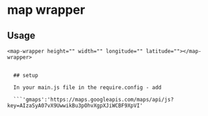 # map wrapper

## Usage
```
<map-wrapper height="" width="" longitude="" latitude=""></map-wrapper>
  
  
  ## setup
  
  In your main.js file in the require.config - add 
  
  ```'gmaps':'https://maps.googleapis.com/maps/api/js?key=AIzaSyA07vX9UwwikBu3pOhvXgpXJiWCBF9XpVI'
  
  
